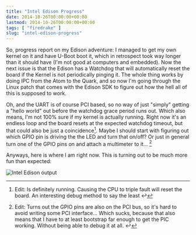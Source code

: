 ```yaml
---
title: "Intel Edison Progress"
date: 2014-10-26T00:00:00+00:00
lastmod: 2014-10-26T00:00:00+00:00
tags: [ "firedrake" ]
slug: "intel-edison-progress"
---
```

So, progress report on my Edison adventure: I managed to get my own kernel on it and have U-Boot boot it, which in retrospect took way longer than it should have (I'm not good at computers and embedded). Now the next issue is that the Edison has a Watchdog that will automatically reset the board if the Kernel is not periodically pinging it. The whole thing works by doing IPC from the Atom to the Quark, and so now I'm going through the Linux patch that comes with the Edison SDK to figure out how the hell all of this is supposed to work.

Oh, and the UART is of course PCI based, so no way of just "simply" getting a "hello world" out before the watchdog grace period runs out. Which also means, I'm not 100% sure if my kernel is actually running. Right now it's an endless loop and the board resets at the expected watchdog timeout, but that could also be just a coincidence[^1]. Maybe I should start with figuring out which GPIO pin is driving the the LED and turn that on/off? Or just in general turn one of the GPIO pins on and attach a multimeter to it... [^2]

Anyways, here is where I am right now. This is turning out to be much more fun than expected:

![Intel Edison output](/images/2017/06/Screen-Shot-2014-10-26-at-13.59.08.png)

[^1]: Edit: Is definitely running. Causing the CPU to triple fault will reset the board. An interesting debug method to say the least ↩︎

[^2]: Edit: Turns out the GPIO pins are also on the PCI bus, so it's hard to avoid writing some PCI interface... Which sucks, because that also means that I have to at least bootstrap far enough to get the PIC working. Without being able to debug it at all. ↩︎

